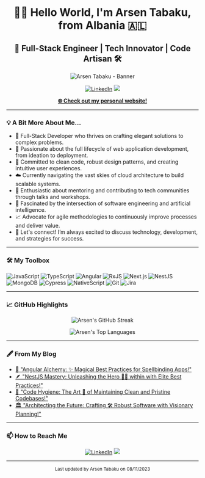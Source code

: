<h1 align="center">👋🏼 Hello World, I'm Arsen Tabaku, from Albania 🇦🇱</h1>
<h2 align="center">🚀 Full-Stack Engineer | Tech Innovator | Code Artisan 🛠️</h2>

<p align="center">
  <img src="https://raw.githubusercontent.com/arsentabaku/arsentabaku/main/unique_header.gif" alt="Arsen Tabaku - Banner"/>
</p>

<p align="center">
  <a href="https://www.linkedin.com/in/arsentabaku/" target="_blank"><img src="https://custom-icon-badges.herokuapp.com/badge/-LinkedIn-blue?style=for-the-badge&logo=linkedin&logoColor=white" alt="LinkedIn"></a>
  <a href="mailto:arsentabaku2@gmail.com"><img src="https://custom-icon-badges.herokuapp.com/badge/-Email-red?style=for-the-badge&logo=gmail&logoColor=white" /></a>
</p>

<p align="center">
  <b><a href="https://arsentabaku.github.io/">🌐 Check out my personal website!</a></b>
</p>

---

### 💡 A Bit More About Me...

- 🔭 Full-Stack Developer who thrives on crafting elegant solutions to complex problems.
- 🌱 Passionate about the full lifecycle of web application development, from ideation to deployment.
- 🚀 Committed to clean code, robust design patterns, and creating intuitive user experiences.
- ☁️ Currently navigating the vast skies of cloud architecture to build scalable systems.
- 🎤 Enthusiastic about mentoring and contributing to tech communities through talks and workshops.
- 🤖 Fascinated by the intersection of software engineering and artificial intelligence.
- 📈 Advocate for agile methodologies to continuously improve processes and deliver value.
- 💬 Let's connect! I’m always excited to discuss technology, development, and strategies for success.

---

### 🛠️ My Toolbox

<p>
  <img src="https://custom-icon-badges.herokuapp.com/badge/-JavaScript-f0db4f?style=flat&logo=javascript&logoColor=black" alt="JavaScript"/>
  <img src="https://custom-icon-badges.herokuapp.com/badge/-TypeScript-3178c6?style=flat&logo=typescript&logoColor=white" alt="TypeScript"/>
  <img src="https://custom-icon-badges.herokuapp.com/badge/-Angular-db4618?style=flat&logo=angular&logoColor=white" alt="Angular"/>
  <img src="https://custom-icon-badges.herokuapp.com/badge/-RxJS-B7178C?style=flat&logo=reactivex&logoColor=white" alt="RxJS"/>
  <img src="https://custom-icon-badges.herokuapp.com/badge/-Next.js-1c1918?style=flat&logo=next.js&logoColor=white" alt="Next.js"/>
  <img src="https://custom-icon-badges.herokuapp.com/badge/-NestJS-e0234e?style=flat&logo=nestjs&logoColor=white" alt="NestJS"/>
  <img src="https://custom-icon-badges.herokuapp.com/badge/-MongoDB-47A248?style=flat&logo=mongodb&logoColor=white" alt="MongoDB"/>
  <img src="https://custom-icon-badges.herokuapp.com/badge/-Cypress-17202C?style=flat&logo=cypress&logoColor=white" alt="Cypress"/>
  <img src="https://custom-icon-badges.herokuapp.com/badge/-NativeScript-3655FF?style=flat&logo=nativescript&logoColor=white" alt="NativeScript"/>
  <img src="https://custom-icon-badges.herokuapp.com/badge/-Git-F05032?style=flat&logo=git&logoColor=white" alt="Git"/>
  <img src="https://custom-icon-badges.herokuapp.com/badge/-Jira-0052CC?style=flat&logo=jira&logoColor=white" alt="Jira"/>
</p>


---

### 📈 GitHub Highlights

<p align="center">
  <img src="https://github-readme-streak-stats.herokuapp.com/?user=arsentabaku&theme=monokai-metallian&hide_border=true" alt="Arsen's GitHub Streak"/>
</p>

<p align="center">
  <img src="https://github-readme-stats.vercel.app/api/top-langs/?username=arsentabaku&layout=compact&theme=vision-friendly-dark" alt="Arsen's Top Languages"/>
</p>

---

### 🖋️ From My Blog

- [🌟 "Angular Alchemy: ✨ Magical Best Practices for Spellbinding Apps!"](https://arsentabaku.github.io/blog/angular-best-practices.html)
- [🪶 "NestJS Mastery: Unleashing the Hero 🦸‍♂️ within with Elite Best Practices!"](https://arsentabaku.github.io/blog/nestjs-best-practices.html)
- [🧽 "Code Hygiene: The Art 🎨 of Maintaining Clean and Pristine Codebases!"](https://arsentabaku.github.io/blog/clean-code-importance.html)
- [🏛️ "Architecting the Future: Crafting 🛠️ Robust Software with Visionary Planning!"](https://arsentabaku.github.io/blog/software-planning-and-architecture.html)

---

### 📫 How to Reach Me

<p align="center">
  <a href="https://linkedin.com/in/arsentabaku" target="_blank"><img src="https://custom-icon-badges.herokuapp.com/badge/-LinkedIn-blue?style=flat&logo=linkedin&logoColor=white" alt="LinkedIn" /></a>
  <a href="mailto:arsentabaku2@gmail.com"><img src="https://custom-icon-badges.herokuapp.com/badge/-Email-red?style=flat&logo=gmail&logoColor=white" /></a>
</p>

---

<p align="center">
  <sub>Last updated by Arsen Tabaku on 08/11/2023</sub>
</p>
